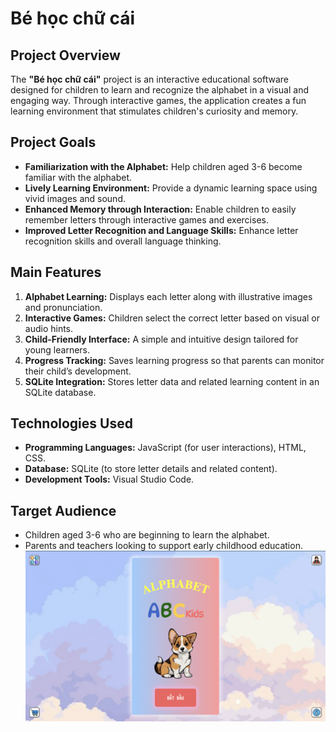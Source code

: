 # Bé học chữ cái

## Project Overview
The **"Bé học chữ cái"** project is an interactive educational software designed for children to learn and recognize the alphabet in a visual and engaging way. Through interactive games, the application creates a fun learning environment that stimulates children's curiosity and memory.

## Project Goals
- **Familiarization with the Alphabet:** Help children aged 3-6 become familiar with the alphabet.
- **Lively Learning Environment:** Provide a dynamic learning space using vivid images and sound.
- **Enhanced Memory through Interaction:** Enable children to easily remember letters through interactive games and exercises.
- **Improved Letter Recognition and Language Skills:** Enhance letter recognition skills and overall language thinking.

## Main Features
1. **Alphabet Learning:** Displays each letter along with illustrative images and pronunciation.
2. **Interactive Games:** Children select the correct letter based on visual or audio hints.
3. **Child-Friendly Interface:** A simple and intuitive design tailored for young learners.
4. **Progress Tracking:** Saves learning progress so that parents can monitor their child’s development.
5. **SQLite Integration:** Stores letter data and related learning content in an SQLite database.

## Technologies Used
- **Programming Languages:** JavaScript (for user interactions), HTML, CSS.
- **Database:** SQLite (to store letter details and related content).
- **Development Tools:** Visual Studio Code.

## Target Audience
- Children aged 3-6 who are beginning to learn the alphabet.
- Parents and teachers looking to support early childhood education.
![Project Banner](DemoImages/Index.png) 
